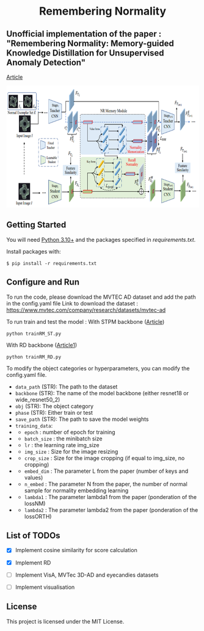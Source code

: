 <p align="center">
  <h1><center> Remembering Normality </center></h1>
</p>

## Unofficial implementation of the paper : "Remembering Normality: Memory-guided Knowledge Distillation for Unsupervised Anomaly Detection"
[Article](https://openaccess.thecvf.com/content/ICCV2023/papers/Gu_Remembering_Normality_Memory-guided_Knowledge_Distillation_for_Unsupervised_Anomaly_Detection_ICCV_2023_paper.pdf) 


<p align="left">
  <img width="700" height="320" src="RememberingNormality.png">
</p>



## Getting Started

You will need [Python 3.10+](https://www.python.org/downloads) and the packages specified in _requirements.txt_.

Install packages with:

```
$ pip install -r requirements.txt
```

## Configure and Run
To run the code, please download the MVTEC AD dataset and add the path in the config.yaml file 
Link to download the dataset : https://www.mvtec.com/company/research/datasets/mvtec-ad 

To run train and test the model : 
With STPM backbone ([Article](https://arxiv.org/pdf/2103.04257v2.pdf))
```
python trainRM_ST.py  
```
With RD backbone ([Article1](https://arxiv.org/pdf/2201.10703.pdf))
```
python trainRM_RD.py  
```

To modify the object categories or hyperparameters, you can modify the config.yaml file.

- `data_path` (STR): The path to the dataset
- `backbone` (STR): The name of the model backbone (either resnet18 or wide_resnet50_2)
- `obj` (STR): The object category
- `phase` (STR): Either train or test
- `save_path` (STR): The path to save the model weights
- `training_data`: 
- - `epoch` : number of epoch for training
- - `batch_size` : the minibatch size
- - `lr` : the learning rate img_size
- - `img_size` : Size for the image resizing
- - `crop_size` : Size for the image cropping (if equal to img_size, no cropping)
- - `embed_dim` : The parameter L from the paper (number of keys and values)
- - `n_embed` : The parameter N from the paper, the number of normal sample for normality embedding learning
- - `lambda1` : The parameter lambda1 from the paper (ponderation of the lossNM)
- - `lambda2` : The parameter lambda2 from the paper (ponderation of the lossORTH)

## List of TODOs

- [x] Implement cosine similarity for score calculation
- [x] Implement RD
- [ ] Implement VisA, MVTec 3D-AD and eyecandies datasets
- [ ] Implement visualisation


## License

This project is licensed under the MIT License.